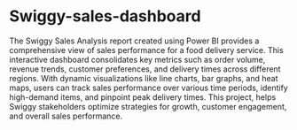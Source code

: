 # Swiggy-sales-dashboard
The Swiggy Sales Analysis report created using Power BI provides a comprehensive view of sales performance for a food delivery service. This interactive dashboard consolidates key metrics such as order volume, revenue trends, customer preferences, and delivery times across different regions. With dynamic visualizations like line charts, bar graphs, and heat maps, users can track sales performance over various time periods, identify high-demand items, and pinpoint peak delivery times. This project, helps Swiggy stakeholders optimize strategies for growth, customer engagement, and overall sales performance.
